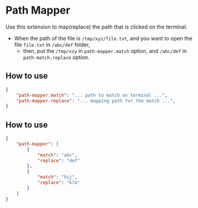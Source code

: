# Path Mapper

Use this extension to map(replace) the path that is clicked on the terminal.

- When the path of the file is `/tmp/xyz/file.txt`, and you want to open the file `file.txt` in `/abc/def` folder,
  - then, put the `/tmp/xzy` in `path-mapper.match` option, and `/abc/def` in `path-match.replace` option.

## How to use

```json
{
    "path-mapper.match": "... path to match on terminal ...",
    "path-mapper.replace": "... mapping path for the match ...",
}
```


## How to use

```json
{
    "path-mapper": [
        {
            "match": "abc",
            "replace": "def"
        },
        {
            "match": "hij",
            "replace": "klm"
        }
    ]
}
```
